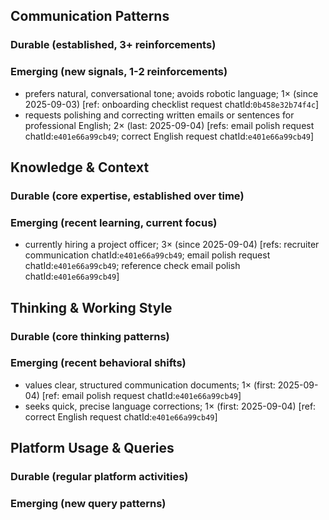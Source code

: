 ## Communication Patterns
### Durable (established, 3+ reinforcements)

### Emerging (new signals, 1-2 reinforcements)
- prefers natural, conversational tone; avoids robotic language; 1× (since 2025-09-03) [ref: onboarding checklist request chatId:`0b458e32b74f4c`]
- requests polishing and correcting written emails or sentences for professional English; 2× (last: 2025-09-04) [refs: email polish request chatId:`e401e66a99cb49`; correct English request chatId:`e401e66a99cb49`]

## Knowledge & Context
### Durable (core expertise, established over time)

### Emerging (recent learning, current focus)
- currently hiring a project officer; 3× (since 2025-09-04) [refs: recruiter communication chatId:`e401e66a99cb49`; email polish request chatId:`e401e66a99cb49`; reference check email polish chatId:`e401e66a99cb49`]

## Thinking & Working Style
### Durable (core thinking patterns)

### Emerging (recent behavioral shifts)
- values clear, structured communication documents; 1× (first: 2025-09-04) [ref: email polish request chatId:`e401e66a99cb49`]
- seeks quick, precise language corrections; 1× (first: 2025-09-04) [ref: correct English request chatId:`e401e66a99cb49`]

## Platform Usage & Queries
### Durable (regular platform activities)

### Emerging (new query patterns)